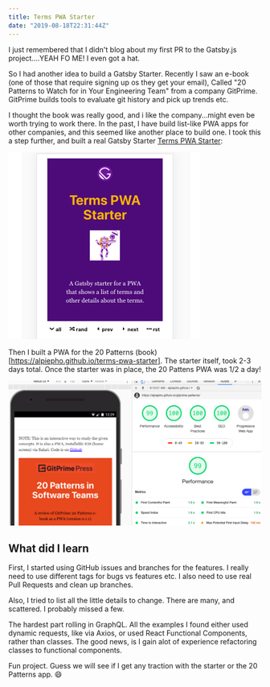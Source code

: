 ```yaml
---
title: Terms PWA Starter
date: "2019-08-18T22:31:44Z"
---
```


I just remembered that I didn't blog about my first PR to the Gatsby.js project....YEAH FO ME!  I even got a hat.

So I had another idea to build a Gatsby Starter.  Recently I saw an e-book (one of those that require signing up os they get your email), Called "20 Patterns to Watch for in Your Engineering Team" from a company GitPrime.  GitPrime builds tools to evaluate git history and pick up trends etc.

I thought the book was really good, and i like the company...might even be worth trying to work there.  In the past, I have build list-like PWA apps for other companies, and this seemed like another place to build one.  I took this a step further, and built a real Gatsby Starter [Terms PWA Starter](https://alpiepho.github.io/terms-pwa-starter/):

![terms pwa starter](./screenshot-terms-pwa-starter.png)

Then I built a PWA for the 20 Patterns (book)[https://alpiepho.github.io/terms-pwa-starter].  The starter itself, took 2-3 days total.  Once the starter was in place, the 20 Pattens PWA was 1/2 a day!

![gitprime-patterns](./screenshot-gitprime-patterns.png)

## What did I learn

First, I started using GitHub issues and branches for the features.  I really need to use different tags for bugs vs features etc.  I also need to use real Pull Requests and clean up branches.

Also, I tried to list all the little details to change.  There are many, and scattered.  I probably missed a few.

The hardest part rolling in GraphQL.  All the examples I found either used dynamic requests, like via Axios, or used React Functional Components, rather than classes.  The good news, is I gain alot of experience refactoring classes to functional components.

Fun project.  Guess we will see if I get any traction with the starter or the 20 Patterns app. :smile:

